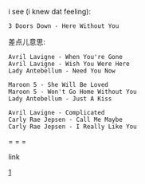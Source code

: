
i see (i knew dat feeling):
```
3 Doors Down - Here Without You
```

差点儿意思:
```
Avril Lavigne - When You're Gone
Avril Lavigne - Wish You Were Here
Lady Antebellum - Need You Now

Maroon 5 - She Will Be Loved
Maroon 5 - Won't Go Home Without You
Lady Antebellum - Just A Kiss

Avril Lavigne - Complicated
Carly Rae Jepsen - Call Me Maybe
Carly Rae Jepsen - I Really Like You

```


= = =

link

[1](https://twitter.com/CuteBabyAnimals/status/871307216568987648#Here-Without-You)


